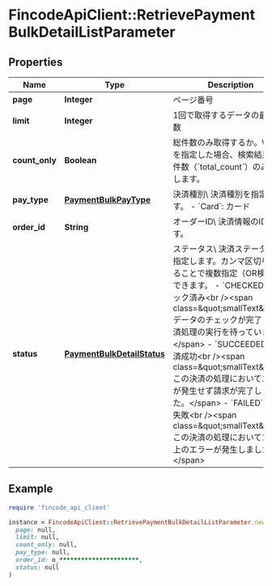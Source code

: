 # FincodeApiClient::RetrievePaymentBulkDetailListParameter

## Properties

| Name | Type | Description | Notes |
| ---- | ---- | ----------- | ----- |
| **page** | **Integer** | ページ番号 | [optional] |
| **limit** | **Integer** | 1回で取得するデータの最大件数 | [optional] |
| **count_only** | **Boolean** | 総件数のみ取得するか。\\ &#x60;true&#x60;を指定した場合、検索結果の総件数（&#x60;total_count&#x60;）のみ取得します。  | [optional] |
| **pay_type** | [**PaymentBulkPayType**](PaymentBulkPayType.md) | 決済種別\\ 決済種別を指定します。  - &#x60;Card&#x60;: カード  |  |
| **order_id** | **String** | オーダーID\\ 決済情報のIDです。  | [optional] |
| **status** | [**PaymentBulkDetailStatus**](PaymentBulkDetailStatus.md) | ステータス\\ 決済ステータスを指定します。カンマ区切りにすることで複数指定（OR検索）できます。  - &#x60;CHECKED&#x60;: チェック済み&lt;br /&gt;&lt;span class&#x3D;\&quot;smallText\&quot;&gt;データのチェックが完了し、決済処理の実行を待っています。&lt;/span&gt; - &#x60;SUCCEEDED&#x60;: 決済成功&lt;br /&gt;&lt;span class&#x3D;\&quot;smallText\&quot;&gt;この決済の処理においてエラーが発生せず請求が完了しました。&lt;/span&gt; - &#x60;FAILED&#x60;: 決済失敗&lt;br /&gt;&lt;span class&#x3D;\&quot;smallText\&quot;&gt;この決済の処理において1件以上のエラーが発生しました。&lt;/span&gt;  | [optional] |

## Example

```ruby
require 'fincode_api_client'

instance = FincodeApiClient::RetrievePaymentBulkDetailListParameter.new(
  page: null,
  limit: null,
  count_only: null,
  pay_type: null,
  order_id: o_**********************,
  status: null
)
```

